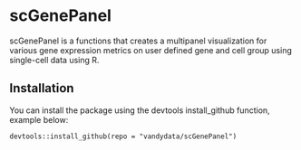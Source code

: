 # scGenePanel

scGenePanel is a functions that creates a multipanel visualization for various gene expression metrics on user defined gene and cell group using single-cell data using R.



## Installation

You can install the package using the devtools install_github function, example below:

```
devtools::install_github(repo = "vandydata/scGenePanel")
```



